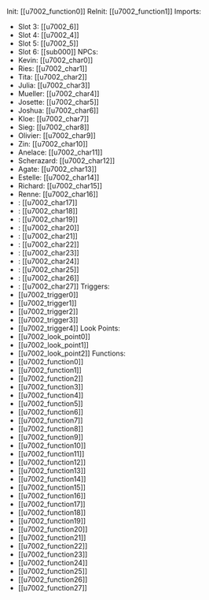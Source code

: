 Init: [[u7002_function0]]
ReInit: [[u7002_function1]]
Imports:
- Slot 3: [[u7002_6]]
- Slot 4: [[u7002_4]]
- Slot 5: [[u7002_5]]
- Slot 6: [[sub000]]
NPCs:
- Kevin: [[u7002_char0]]
- Ries: [[u7002_char1]]
- Tita: [[u7002_char2]]
- Julia: [[u7002_char3]]
- Mueller: [[u7002_char4]]
- Josette: [[u7002_char5]]
- Joshua: [[u7002_char6]]
- Kloe: [[u7002_char7]]
- Sieg: [[u7002_char8]]
- Olivier: [[u7002_char9]]
- Zin: [[u7002_char10]]
- Anelace: [[u7002_char11]]
- Scherazard: [[u7002_char12]]
- Agate: [[u7002_char13]]
- Estelle: [[u7002_char14]]
- Richard: [[u7002_char15]]
- Renne: [[u7002_char16]]
-  : [[u7002_char17]]
-  : [[u7002_char18]]
-  : [[u7002_char19]]
-  : [[u7002_char20]]
-  : [[u7002_char21]]
-  : [[u7002_char22]]
-  : [[u7002_char23]]
-  : [[u7002_char24]]
-  : [[u7002_char25]]
-  : [[u7002_char26]]
-  : [[u7002_char27]]
Triggers:
- [[u7002_trigger0]]
- [[u7002_trigger1]]
- [[u7002_trigger2]]
- [[u7002_trigger3]]
- [[u7002_trigger4]]
Look Points:
- [[u7002_look_point0]]
- [[u7002_look_point1]]
- [[u7002_look_point2]]
Functions:
- [[u7002_function0]]
- [[u7002_function1]]
- [[u7002_function2]]
- [[u7002_function3]]
- [[u7002_function4]]
- [[u7002_function5]]
- [[u7002_function6]]
- [[u7002_function7]]
- [[u7002_function8]]
- [[u7002_function9]]
- [[u7002_function10]]
- [[u7002_function11]]
- [[u7002_function12]]
- [[u7002_function13]]
- [[u7002_function14]]
- [[u7002_function15]]
- [[u7002_function16]]
- [[u7002_function17]]
- [[u7002_function18]]
- [[u7002_function19]]
- [[u7002_function20]]
- [[u7002_function21]]
- [[u7002_function22]]
- [[u7002_function23]]
- [[u7002_function24]]
- [[u7002_function25]]
- [[u7002_function26]]
- [[u7002_function27]]
